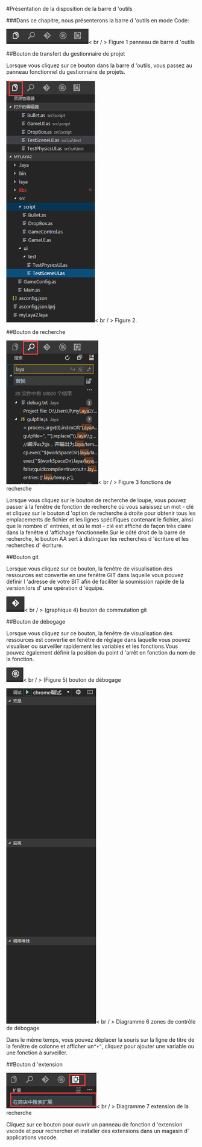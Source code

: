 #Présentation de la disposition de la barre d 'outils



###Dans ce chapitre, nous présenterons la barre d 'outils en mode Code:

![blob.png](img/1.png)< br / >
Figure 1 panneau de barre d 'outils




##Bouton de transfert du gestionnaire de projet

Lorsque vous cliquez sur ce bouton dans la barre d 'outils, vous passez au panneau fonctionnel du gestionnaire de projets.

![blob.png](img/2.png)< br / >
Figure 2.



 



##Bouton de recherche



 ![blob.png](img/3.png)< br / >
Figure 3 fonctions de recherche



Lorsque vous cliquez sur le bouton de recherche de loupe, vous pouvez passer à la fenêtre de fonction de recherche où vous saisissez un mot - clé et cliquez sur le bouton d 'option de recherche à droite pour obtenir tous les emplacements de fichier et les lignes spécifiques contenant le fichier, ainsi que le nombre d' entrées, et où le mot - clé est affiché de façon très claire dans la fenêtre d 'affichage fonctionnelle.Sur le côté droit de la barre de recherche, le bouton AA sert à distinguer les recherches d 'écriture et les recherches d' écriture.



 

 



##Bouton git

Lorsque vous cliquez sur ce bouton, la fenêtre de visualisation des ressources est convertie en une fenêtre GIT dans laquelle vous pouvez définir l 'adresse de votre BIT afin de faciliter la soumission rapide de la version lors d' une opération d 'équipe.

​![图片1.png](img/4.png)< br / >
(graphique 4) bouton de commutation git



 







##Bouton de débogage

Lorsque vous cliquez sur ce bouton, la fenêtre de visualisation des ressources est convertie en fenêtre de réglage dans laquelle vous pouvez visualiser ou surveiller rapidement les variables et les fonctions.Vous pouvez également définir la position du point d 'arrêt en fonction du nom de la fonction.



 ![图片1.png](img/5.png)< br / >
(Figure 5) bouton de débogage

![图片1.png](img/6.png)< br / >
Diagramme 6 zones de contrôle de débogage

Dans le même temps, vous pouvez déplacer la souris sur la ligne de titre de la fenêtre de colonne et afficher un`“+”`, cliquez pour ajouter une variable ou une fonction à surveiller.



 







##Bouton d 'extension

![blob.png](img/7.png)< br / >
Diagramme 7 extension de la recherche

Cliquez sur ce bouton pour ouvrir un panneau de fonction d 'extension vscode et pour rechercher et installer des extensions dans un magasin d' applications vscode.